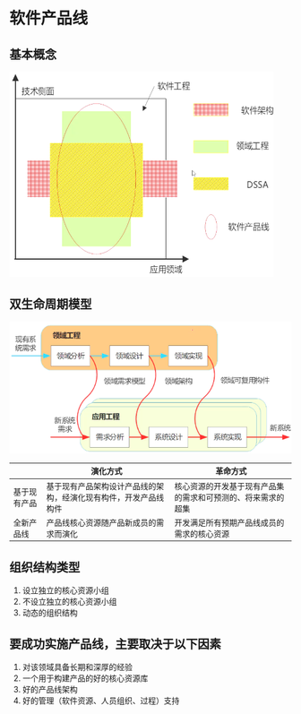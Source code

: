 # 软件产品线

## 基本概念

![alt text](软件架构设计/21.png)

## 双生命周期模型

![alt text](软件架构设计/22.png)

|  | 演化方式 | 革命方式 |
| --- | --- | --- |
| 基于现有产品 | 基于现有产品架构设计产品线的架构，经演化现有构件，开发产品线构件 | 核心资源的开发基于现有产品集的需求和可预测的、将来需求的超集 |
| 全新产品线 | 产品线核心资源随产品新成员的需求而演化 | 开发满足所有预期产品线成员的需求的核心资源 | 


## 组织结构类型

1. 设立独立的核心资源小组
2. 不设立独立的核心资源小组
3. 动态的组织结构

## 要成功实施产品线，主要取决于以下因素

1. 对该领域具备长期和深厚的经验
2. 一个用于构建产品的好的核心资源库
3. 好的产品线架构
4. 好的管理（软件资源、人员组织、过程）支持 
